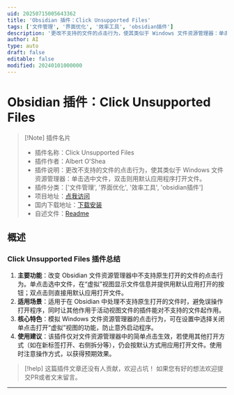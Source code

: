 ```yaml
---
uid: 20250715005643362
title: 'Obsidian 插件：Click Unsupported Files'
tags: ['文件管理', '界面优化', '效率工具', 'obsidian插件']
description: '更改不支持的文件的点击行为，使其类似于 Windows 文件资源管理器：单击选中文件，双击则用默认应用程序打开文件。'
author: AI
type: auto
draft: false
editable: false
modified: 20240101000000
---
```


# Obsidian 插件：Click Unsupported Files

> [!Note] 插件名片
> - 插件名称：Click Unsupported Files
> - 插件作者：Albert O'Shea
> - 插件说明：更改不支持的文件的点击行为，使其类似于 Windows 文件资源管理器：单击选中文件，双击则用默认应用程序打开文件。
> - 插件分类：['文件管理', '界面优化', '效率工具', 'obsidian插件']
> - 项目地址：[点我访问](https://github.com/Alb-O/obsidian-click-unsupported-files)
> - 国内下载地址：[下载安装](https://pkmer.cn/products/plugin/pluginMarket/?click-unsupported-files)
> - 自述文件：[Readme](https://ghproxy.net/https://raw.githubusercontent.com/Alb-O/obsidian-click-unsupported-files/master/README.md)



## 概述

### Click Unsupported Files 插件总结
1. **主要功能**：改变 Obsidian 文件资源管理器中不支持原生打开的文件的点击行为。单点击选中文件，在“虚拟”视图显示文件信息并提供用默认应用打开的按钮；双点击则直接用默认应用打开文件。
2. **适用场景**：适用于在 Obsidian 中处理不支持原生打开的文件时，避免误操作打开程序，同时让其他作用于活动视图文件的插件能对不支持的文件起作用。
3. **核心特色**：模拟 Windows 文件资源管理器的点击行为，可在设置中选择关闭单点击打开“虚拟”视图的功能，防止意外启动程序。
4. **使用建议**：该插件仅对文件资源管理器中的简单点击生效，若使用其他打开方式（如在新标签打开、右侧拆分等），仍会按默认方式用应用打开文件。使用时注意操作方式，以获得预期效果。


> [!help] 
> 这篇插件文章还没有人贡献，欢迎占坑！
> 如果您有好的想法欢迎提交PR或者文末留言。
> 

---


